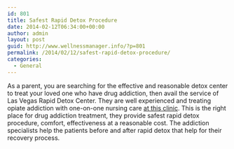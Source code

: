 ```yaml
---
id: 801
title: Safest Rapid Detox Procedure
date: 2014-02-12T06:34:00+00:00
author: admin
layout: post
guid: http://www.wellnessmanager.info/?p=801
permalink: /2014/02/12/safest-rapid-detox-procedure/
categories:
  - General
---
```

As a parent, you are searching for the effective and reasonable detox center to treat your loved one who have drug addiction, then avail the service of Las Vegas Rapid Detox Center. They are well experienced and treating opiate addiction with one-on-one nursing care [at this clinic](http://www.rapiddetoxlasvegas.com/). This is the right place for drug addiction treatment, they provide safest rapid detox procedure, comfort, effectiveness at a reasonable cost. The addiction specialists help the patients before and after rapid detox that help for their recovery process.